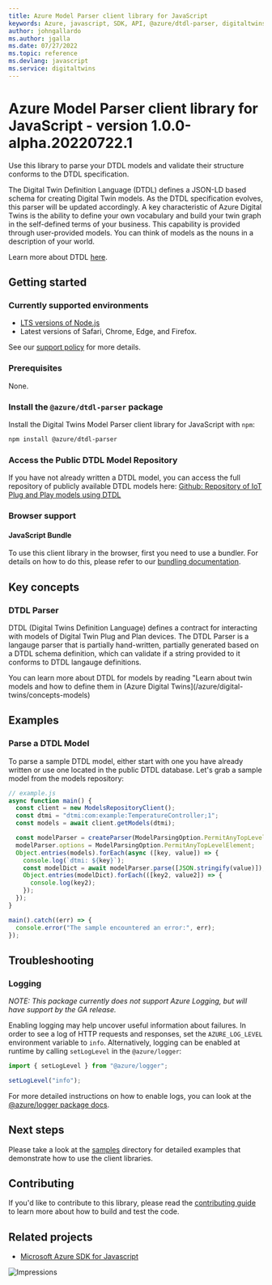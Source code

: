 ```yaml
---
title: Azure Model Parser client library for JavaScript
keywords: Azure, javascript, SDK, API, @azure/dtdl-parser, digitaltwins
author: johngallardo
ms.author: jgalla
ms.date: 07/27/2022
ms.topic: reference
ms.devlang: javascript
ms.service: digitaltwins
---
```

# Azure Model Parser client library for JavaScript - version 1.0.0-alpha.20220722.1 


Use this library to parse your DTDL models and validate their structure conforms to the DTDL specification.

The Digital Twin Definition Language (DTDL) defines a JSON-LD based schema for creating Digital Twin models. As the DTDL specification evolves, this parser will be updated accordingly. A key characteristic of Azure Digital Twins is the ability to define your own vocabulary and build your twin graph in the self-defined terms of your business. This capability is provided through user-provided models. You can think of models as the nouns in a description of your world.

Learn more about DTDL [here](/azure/digital-twins/concepts-models).

## Getting started

### Currently supported environments

- [LTS versions of Node.js](https://nodejs.org/about/releases/)
- Latest versions of Safari, Chrome, Edge, and Firefox.

See our [support policy](https://github.com/Azure/azure-sdk-for-js/blob/main/SUPPORT.md) for more details.

### Prerequisites

None.

### Install the `@azure/dtdl-parser` package

Install the Digital Twins Model Parser client library for JavaScript with `npm`:

```bash
npm install @azure/dtdl-parser
```

### Access the Public DTDL Model Repository

If you have not already written a DTDL model, you can access the full repository of publicly available DTDL models here: [Github: Repository of IoT Plug and Play models using DTDL](https://github.com/Azure/iot-plugandplay-models)

### Browser support

#### JavaScript Bundle

To use this client library in the browser, first you need to use a bundler. For details on how to do this, please refer to our [bundling documentation](https://aka.ms/AzureSDKBundling).

## Key concepts

### DTDL Parser

DTDL (Digital Twins Definition Language) defines a contract for interacting with models of Digital Twin Plug and Plan devices. The DTDL Parser is a langauge parser that is partially hand-written, partially generated based on a DTDL schema definition, which can validate if a string provided to it conforms to DTDL langauge definitions.

You can learn more about DTDL for models by reading "Learn about twin models and how to define them in (Azure Digital Twins](/azure/digital-twins/concepts-models)

## Examples

### Parse a DTDL Model

To parse a sample DTDL model, either start with one you have already written or use one located in the public DTDL database. Let's grab a sample model from the models repository:

```js
// example.js
async function main() {
  const client = new ModelsRepositoryClient();
  const dtmi = "dtmi:com:example:TemperatureController;1";
  const models = await client.getModels(dtmi);

  const modelParser = createParser(ModelParsingOption.PermitAnyTopLevelElement);
  modelParser.options = ModelParsingOption.PermitAnyTopLevelElement;
  Object.entries(models).forEach(async ([key, value]) => {
    console.log(`dtmi: ${key}`);
    const modelDict = await modelParser.parse([JSON.stringify(value)]);
    Object.entries(modelDict).forEach(([key2, value2]) => {
      console.log(key2);
    });
  });
}

main().catch((err) => {
  console.error("The sample encountered an error:", err); 
});
```

## Troubleshooting

### Logging

*NOTE: This package currently does not support Azure Logging, but will have support by the GA release.*

Enabling logging may help uncover useful information about failures. In order to see a log of HTTP requests and responses, set the `AZURE_LOG_LEVEL` environment variable to `info`. Alternatively, logging can be enabled at runtime by calling `setLogLevel` in the `@azure/logger`:

```javascript
import { setLogLevel } from "@azure/logger";

setLogLevel("info");
```

For more detailed instructions on how to enable logs, you can look at the [@azure/logger package docs](https://github.com/Azure/azure-sdk-for-js/tree/master/sdk/core/logger).

## Next steps

Please take a look at the [samples](https://github.com/Azure/azure-sdk-for-js/tree/main/sdk/digitaltwins/dtdl-parser/samples) directory for detailed examples that demonstrate how to use the client libraries.

## Contributing

If you'd like to contribute to this library, please read the [contributing guide](https://github.com/Azure/azure-sdk-for-js/blob/master/CONTRIBUTING.md) to learn more about how to build and test the code.

## Related projects

- [Microsoft Azure SDK for Javascript](https://github.com/Azure/azure-sdk-for-js)

![Impressions](https://azure-sdk-impressions.azurewebsites.net/api/impressions/azure-sdk-for-js%2Fsdk%2Ftemplate%2Ftemplate%2FREADME.png)

[azure_cli]: /cli/azure
[azure_sub]: https://azure.microsoft.com/free/

